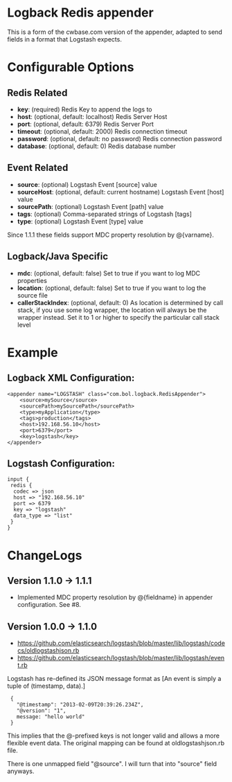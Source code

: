 # Logback Redis appender

This is a form of the cwbase.com version of the appender, adapted to send fields in a format 
that Logstash expects.

# Configurable Options

## Redis Related

* **key**: (required) Redis Key to append the logs to
* **host**: (optional, default: localhost) Redis Server Host 
* **port**: (optional, default: 6379) Redis Server Port 
* **timeout**: (optional, default: 2000) Redis connection timeout 
* **password**: (optional, default: no password) Redis connection password 
* **database**: (optional, default: 0) Redis database number 

## Event Related

* **source**: (optional) Logstash Event [source] value
* **sourceHost**: (optional, default: current hostname) Logstash Event [host] value 
* **sourcePath**: (optional) Logstash Event [path] value
* **tags**: (optional) Comma-separated strings of Logstash [tags]
* **type**: (optional) Logstash Event [type] value

Since 1.1.1 these fields support MDC property resolution by @{varname}.

## Logback/Java Specific

* **mdc**: (optional, default: false) Set to true if you want to log MDC properties 
* **location**: (optional, default: false) Set to true if you want to log the source file 
* **callerStackIndex**: (optional, default: 0) As location is determined by call stack, if you use some
  log wrapper, the location will always be the wrapper instead. 
  Set it to 1 or higher to specify the particular call stack level 


# Example

## Logback XML Configuration:

    <appender name="LOGSTASH" class="com.bol.logback.RedisAppender">
        <source>mySource</source>
        <sourcePath>mySourcePath</sourcePath>
        <type>myApplication</type>
        <tags>production</tags>
        <host>192.168.56.10</host>
        <port>6379</port>
        <key>logstash</key>
    </appender>

## Logstash Configuration:

    input {
     redis {
      codec => json
      host => "192.168.56.10"
      port => 6379
      key => "logstash"
      data_type => "list"
     }
    }


# ChangeLogs

## Version 1.1.0 -> 1.1.1

* Implemented MDC property resolution by @{fieldname} in appender configuration.  See #8.

## Version 1.0.0 -> 1.1.0

* https://github.com/elasticsearch/logstash/blob/master/lib/logstash/codecs/oldlogstashjson.rb
* https://github.com/elasticsearch/logstash/blob/master/lib/logstash/event.rb

Logstash has re-defined its JSON message format as
[An event is simply a tuple of (timestamp, data).] 

     {
       "@timestamp": "2013-02-09T20:39:26.234Z",
       "@version": "1",
       message: "hello world"
     }

This implies that the @-prefixed keys is not longer valid and allows a more flexible event data.
The original mapping can be found at oldlogstashjson.rb file.

There is one unmapped field "@source".  I will turn that into "source" field anyways.


